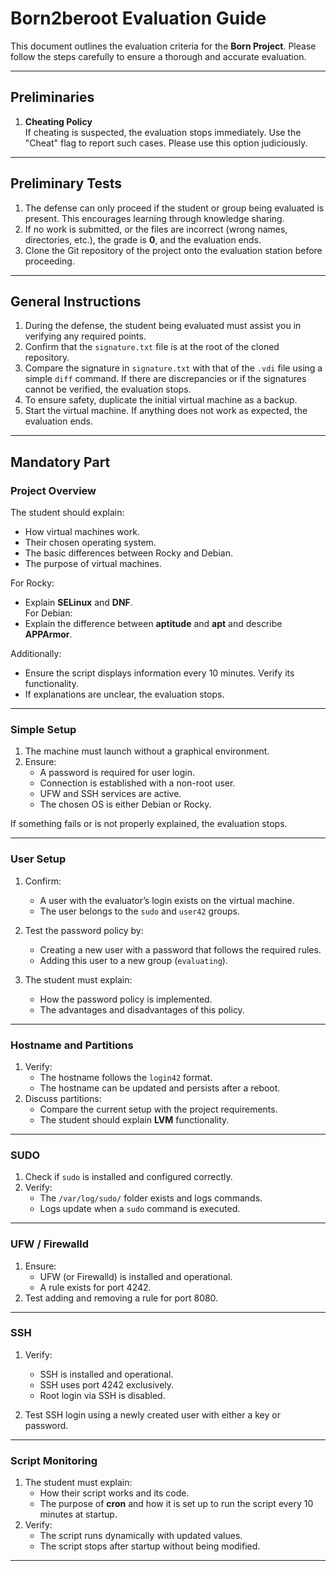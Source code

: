 # Born2beroot Evaluation Guide

This document outlines the evaluation criteria for the **Born Project**. Please follow the steps carefully to ensure a thorough and accurate evaluation.

---

## Preliminaries

1. **Cheating Policy**  
   If cheating is suspected, the evaluation stops immediately. Use the "Cheat" flag to report such cases. Please use this option judiciously.

---

## Preliminary Tests

1. The defense can only proceed if the student or group being evaluated is present. This encourages learning through knowledge sharing.
2. If no work is submitted, or the files are incorrect (wrong names, directories, etc.), the grade is **0**, and the evaluation ends.
3. Clone the Git repository of the project onto the evaluation station before proceeding.

---

## General Instructions

1. During the defense, the student being evaluated must assist you in verifying any required points.
2. Confirm that the `signature.txt` file is at the root of the cloned repository.
3. Compare the signature in `signature.txt` with that of the `.vdi` file using a simple `diff` command. If there are discrepancies or if the signatures cannot be verified, the evaluation stops.
4. To ensure safety, duplicate the initial virtual machine as a backup.
5. Start the virtual machine. If anything does not work as expected, the evaluation ends.

---

## Mandatory Part

### Project Overview

The student should explain:

- How virtual machines work.
- Their chosen operating system.
- The basic differences between Rocky and Debian.
- The purpose of virtual machines.

For Rocky:
- Explain **SELinux** and **DNF**.  
For Debian:
- Explain the difference between **aptitude** and **apt** and describe **APPArmor**.

Additionally:
- Ensure the script displays information every 10 minutes. Verify its functionality.  
- If explanations are unclear, the evaluation stops.

---

### Simple Setup

1. The machine must launch without a graphical environment.  
2. Ensure:
   - A password is required for user login.
   - Connection is established with a non-root user.
   - UFW and SSH services are active.
   - The chosen OS is either Debian or Rocky.

If something fails or is not properly explained, the evaluation stops.

---

### User Setup

1. Confirm:
   - A user with the evaluator’s login exists on the virtual machine.
   - The user belongs to the `sudo` and `user42` groups.

2. Test the password policy by:
   - Creating a new user with a password that follows the required rules.
   - Adding this user to a new group (`evaluating`).

3. The student must explain:
   - How the password policy is implemented.
   - The advantages and disadvantages of this policy.

---

### Hostname and Partitions

1. Verify:
   - The hostname follows the `login42` format.
   - The hostname can be updated and persists after a reboot.
2. Discuss partitions:
   - Compare the current setup with the project requirements.
   - The student should explain **LVM** functionality.

---

### SUDO

1. Check if `sudo` is installed and configured correctly.
2. Verify:
   - The `/var/log/sudo/` folder exists and logs commands.
   - Logs update when a `sudo` command is executed.

---

### UFW / Firewalld

1. Ensure:
   - UFW (or Firewalld) is installed and operational.
   - A rule exists for port 4242.
2. Test adding and removing a rule for port 8080.

---

### SSH

1. Verify:
   - SSH is installed and operational.
   - SSH uses port 4242 exclusively.
   - Root login via SSH is disabled.

2. Test SSH login using a newly created user with either a key or password.

---

### Script Monitoring

1. The student must explain:
   - How their script works and its code.
   - The purpose of **cron** and how it is set up to run the script every 10 minutes at startup.
2. Verify:
   - The script runs dynamically with updated values.
   - The script stops after startup without being modified.

---
